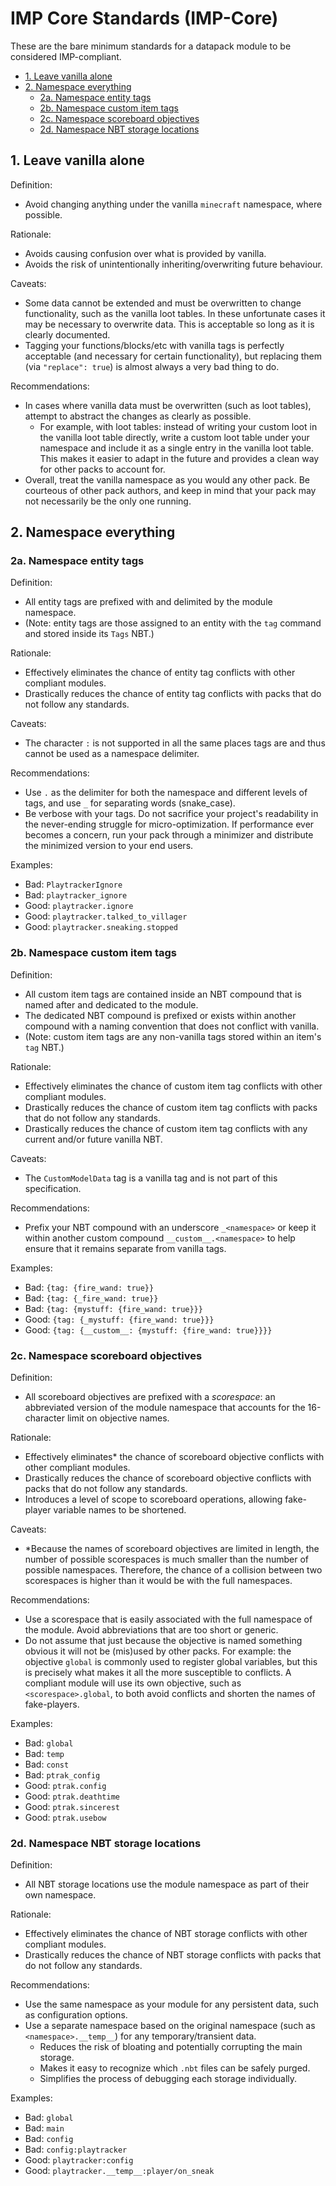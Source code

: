 # IMP Core Standards (IMP-Core)

These are the bare minimum standards for a datapack module to be considered IMP-compliant.

- [1. Leave vanilla alone](#1-leave-vanilla-alone)
- [2. Namespace everything](#2-namespace-everything)
  - [2a. Namespace entity tags](#2a-namespace-entity-tags)
  - [2b. Namespace custom item tags](#2b-namespace-custom-item-tags)
  - [2c. Namespace scoreboard objectives](#2c-namespace-scoreboard-objectives)
  - [2d. Namespace NBT storage locations](#2d-namespace-NBT-storage-locations)

## 1. Leave vanilla alone

Definition:

- Avoid changing anything under the vanilla `minecraft` namespace, where possible.

Rationale:

- Avoids causing confusion over what is provided by vanilla.
- Avoids the risk of unintentionally inheriting/overwriting future behaviour.

Caveats:

- Some data cannot be extended and must be overwritten to change functionality, such as the vanilla loot tables. In these unfortunate cases it may be necessary to overwrite data. This is acceptable so long as it is clearly documented.
- Tagging your functions/blocks/etc with vanilla tags is perfectly acceptable (and necessary for certain functionality), but replacing them (via `"replace": true`) is almost always a very bad thing to do.

Recommendations:

- In cases where vanilla data must be overwritten (such as loot tables), attempt to abstract the changes as clearly as possible.
  - For example, with loot tables: instead of writing your custom loot in the vanilla loot table directly, write a custom loot table under your namespace and include it as a single entry in the vanilla loot table. This makes it easier to adapt in the future and provides a clean way for other packs to account for.
- Overall, treat the vanilla namespace as you would any other pack. Be courteous of other pack authors, and keep in mind that your pack may not necessarily be the only one running.

## 2. Namespace everything

### 2a. Namespace entity tags

Definition:

- All entity tags are prefixed with and delimited by the module namespace.
- (Note: entity tags are those assigned to an entity with the `tag` command and stored inside its `Tags` NBT.)

Rationale:

- Effectively eliminates the chance of entity tag conflicts with other compliant modules.
- Drastically reduces the chance of entity tag conflicts with packs that do not follow any standards.

Caveats:

- The character `:` is not supported in all the same places tags are and thus cannot be used as a namespace delimiter.

Recommendations:

- Use `.` as the delimiter for both the namespace and different levels of tags, and use `_` for separating words (snake_case).
- Be verbose with your tags. Do not sacrifice your project's readability in the never-ending struggle for micro-optimization. If performance ever becomes a concern, run your pack through a minimizer and distribute the minimized version to your end users.

Examples:

- Bad: `PlaytrackerIgnore`
- Bad: `playtracker_ignore`
- Good: `playtracker.ignore`
- Good: `playtracker.talked_to_villager`
- Good: `playtracker.sneaking.stopped`

### 2b. Namespace custom item tags

Definition:

- All custom item tags are contained inside an NBT compound that is named after and dedicated to the module.
- The dedicated NBT compound is prefixed or exists within another compound with a naming convention that does not conflict with vanilla.
- (Note: custom item tags are any non-vanilla tags stored within an item's `tag` NBT.)

Rationale:

- Effectively eliminates the chance of custom item tag conflicts with other compliant modules.
- Drastically reduces the chance of custom item tag conflicts with packs that do not follow any standards.
- Drastically reduces the chance of custom item tag conflicts with any current and/or future vanilla NBT.

Caveats:

- The `CustomModelData` tag is a vanilla tag and is not part of this specification.

Recommendations:

- Prefix your NBT compound with an underscore `_<namespace>` or keep it within another custom compound `__custom__.<namespace>` to help ensure that it remains separate from vanilla tags.

Examples:

- Bad: `{tag: {fire_wand: true}}`
- Bad: `{tag: {_fire_wand: true}}`
- Bad: `{tag: {mystuff: {fire_wand: true}}}`
- Good: `{tag: {_mystuff: {fire_wand: true}}}`
- Good: `{tag: {__custom__: {mystuff: {fire_wand: true}}}}`

### 2c. Namespace scoreboard objectives

Definition:

- All scoreboard objectives are prefixed with a _scorespace_: an abbreviated version of the module namespace that accounts for the 16-character limit on objective names.

Rationale:

- Effectively eliminates\* the chance of scoreboard objective conflicts with other compliant modules.
- Drastically reduces the chance of scoreboard objective conflicts with packs that do not follow any standards.
- Introduces a level of scope to scoreboard operations, allowing fake-player variable names to be shortened.

Caveats:

- \*Because the names of scoreboard objectives are limited in length, the number of possible scorespaces is much smaller than the number of possible namespaces. Therefore, the chance of a collision between two scorespaces is higher than it would be with the full namespaces.

Recommendations:

- Use a scorespace that is easily associated with the full namespace of the module. Avoid abbreviations that are too short or generic.
- Do not assume that just because the objective is named something obvious it will not be (mis)used by other packs. For example: the objective `global` is commonly used to register global variables, but this is precisely what makes it all the more susceptible to conflicts. A compliant module will use its own objective, such as `<scorespace>.global`, to both avoid conflicts and shorten the names of fake-players.

Examples:

- Bad: `global`
- Bad: `temp`
- Bad: `const`
- Bad: `ptrak_config`
- Good: `ptrak.config`
- Good: `ptrak.deathtime`
- Good: `ptrak.sincerest`
- Good: `ptrak.usebow`

### 2d. Namespace NBT storage locations

Definition:

- All NBT storage locations use the module namespace as part of their own namespace.

Rationale:

- Effectively eliminates the chance of NBT storage conflicts with other compliant modules.
- Drastically reduces the chance of NBT storage conflicts with packs that do not follow any standards.

Recommendations:

- Use the same namespace as your module for any persistent data, such as configuration options.
- Use a separate namespace based on the original namespace (such as `<namespace>.__temp__`) for any temporary/transient data.
  - Reduces the risk of bloating and potentially corrupting the main storage.
  - Makes it easy to recognize which `.nbt` files can be safely purged.
  - Simplifies the process of debugging each storage individually.

Examples:

- Bad: `global`
- Bad: `main`
- Bad: `config`
- Bad: `config:playtracker`
- Good: `playtracker:config`
- Good: `playtracker.__temp__:player/on_sneak`
